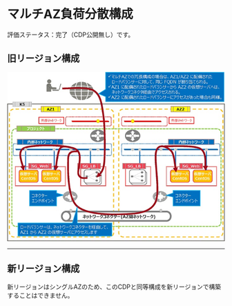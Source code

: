 # マルチAZ負荷分散構成

評価ステータス：完了（CDP公開無し）です。



## 旧リージョン構成

![24](images/24.jpg)

------



## 新リージョン構成

新リージョンはシングルAZのため、このCDPと同等構成を新リージョンで構築することはできません。